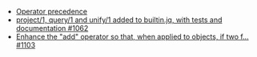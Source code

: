 
- [Operator precedence](https://rosettacode.org/wiki/Operator_precedence#jq)
- [project/1, query/1 and unify/1 added to builtin.jq, with tests and documentation #1062](https://github.com/stedolan/jq/pull/1062/files)
- [Enhance the "add" operator so that, when applied to objects, if two f… #1103](https://github.com/stedolan/jq/pull/1103)
